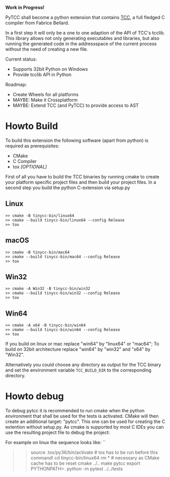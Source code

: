 **Work in Progress!**

PyTCC shall become a python extension that contains 
[TCC](https://en.wikipedia.org/wiki/Tiny_C_Compiler), 
a full fledged C compiler from Fabrice Bellard.

In a first step it will only be a one to one adaption of the API
of TCC's tcclib. This library allows not only generating executables and 
libraries, but also running the generated code in the addressspace
of the current process without the need of creating a new file.

Current status:
* Supports 32bit Python on Windows
* Provide tcclib API in Python

Roadmap:
* Create Wheels for all platforms
* MAYBE: Make it Crossplatform
* MAYBE: Extend TCC (and PyTCC) to provide access to AST


# Howto Build

To build this extension the following software (apart from python) is
required as prerequisites:
* CMake
* C Compiler
* tox *[OPTIONAL]*

First of all you have to build the TCC binaries by running cmake to
create your platform specific project files and then build your project
files. In a second step you build the python C-extension via setup.py


## Linux

```
>> cmake -B tinycc-bin/linux64
>> cmake --build tinycc-bin/linux64 --config Release
>> tox
```

## macOS

```
>> cmake -B tinycc-bin/mac64
>> cmake --build tinycc-bin/mac64 --config Release
>> tox
```

## Win32

```
>> cmake -A Win32 -B tinycc-bin/win32
>> cmake --build tinycc-bin/win32 --config Release
>> tox
```

## Win64

```
>> cmake -A x64 -B tinycc-bin/win64
>> cmake --build tinycc-bin/win64 --config Release
>> tox
```

If you build on linux or mac replace "win64" by "linux64" or "mac64";
To build on 32bit architecture replace "win64" by "win32" and "x64" by "Win32".

Alternatively you could choose any directory as output for the TCC binary and
set the environment variable ``TCC_BUILD_DIR`` to the corresponding directory.


# Howto debug

To debug pytcc it is recommended to run cmake when the python environment
that shall be used for the tests is activated.
CMake will then create an additional target: "pytcc".
This one can be used for creating the C extention without setup.py.
As cmake is supported by most C IDEs you can use the resulting project file
to debug the project:

For example on linux the sequence looks like:
``
>> source .tox/py36/bin/activate  # tox has to be run before this command!
>> cd tinycc-bin/linux64
>> rm *                           # necessary as CMake cache has to be reset
>> cmake ../..
>> make pytcc
>> export PYTHONPATH=.
>> python -m pytest ../../tests
```
